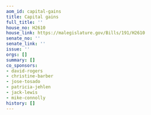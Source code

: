 ```yaml
---
aom_id: capital-gains
title: Capital gains
full_title: ''
house_no: H2610
house_link: https://malegislature.gov/Bills/191/H2610
senate_no: ''
senate_link: ''
issue: ''
orgs: []
summary: []
co_sponsors:
- david-rogers
- christine-barber
- jose-tosado
- patricia-jehlen
- jack-lewis
- mike-connolly
history: []
---
```

